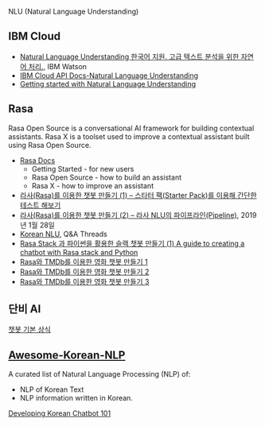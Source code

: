 

NLU (Natural Language Understanding)

## IBM Cloud
* [Natural Language Understanding 한국어 지원. 고급 텍스트 분석을 위한 자연어 처리.](https://www.ibm.com/watson/kr-ko/developercloud/natural-language-understanding.html), IBM Watson
* [IBM Cloud API Docs-Natural Language Understanding](https://cloud.ibm.com/apidocs/natural-language-understanding/natural-language-understanding)
* [Getting started with Natural Language Understanding](https://cloud.ibm.com/docs/services/natural-language-understanding?topic=natural-language-understanding-getting-started&_ga=2.259141194.196116998.1579675573-1347395250.1572934102)

## Rasa
Rasa Open Source is a conversational AI framework for building contextual assistants.
Rasa X is a toolset used to improve a contextual assistant built using Rasa Open Source.
* [Rasa Docs](https://rasa.com/docs/)
  * Getting Started - for new users
  * Rasa Open Source - how to build an assistant
  * Rasa X - how to improve an assistant
* [라사(Rasa)를 이용한 챗봇 만들기 (1) – 스타터 팩(Starter Pack)를 이용해 간단한 테스트 해보기](http://semantics.kr/%EB%9D%BC%EC%82%ACrasa%EB%A5%BC-%EC%9D%B4%EC%9A%A9%ED%95%9C-%EC%B1%97%EB%B4%87-%EB%A7%8C%EB%93%A4%EA%B8%B0-1-%EC%8A%A4%ED%83%80%ED%84%B0-%ED%8C%A9starter-pack%EB%A5%BC-%EC%9D%B4%EC%9A%A9/)
* [라사(Rasa)를 이용한 챗봇 만들기 (2) – 라사 NLU의 파이프라인(Pipeline)](http://semantics.kr/%EB%9D%BC%EC%82%ACrasa%EB%A5%BC-%EC%9D%B4%EC%9A%A9%ED%95%9C-%EC%B1%97%EB%B4%87-%EB%A7%8C%EB%93%A4%EA%B8%B0-2-%EB%9D%BC%EC%82%AC-nlu%EC%9D%98-%ED%8C%8C%EC%9D%B4%ED%94%84%EB%9D%BC%EC%9D%B8/), 2019년 1월 28일
* [Korean NLU](https://forum.rasa.com/t/korean-nlu/5296), Q&A Threads
* [Rasa Stack 과 파이썬을 활용한 슬랙 챗봇 만들기 (1) A guide to creating a chatbot with Rasa stack and Python](https://antilibrary.org/2071)
* [Rasa와 TMDb를 이용한 영화 챗봇 만들기 1](https://medium.com/@ydy1128/%EC%98%81%ED%99%94-%EC%B1%97%EB%B4%87-%EB%A7%8C%EB%93%A4%EA%B8%B0-1-d9fa2bfbc966)
* [Rasa와 TMDb를 이용한 영화 챗봇 만들기 2](https://medium.com/@ydy1128/%EC%98%81%ED%99%94-%EC%B1%97%EB%B4%87-%EB%A7%8C%EB%93%A4%EA%B8%B0-2-c2a1325bd83f)
* [Rasa와 TMDb를 이용한 영화 챗봇 만들기 3](https://medium.com/@ydy1128/%EC%98%81%ED%99%94-%EC%B1%97%EB%B4%87-%EB%A7%8C%EB%93%A4%EA%B8%B0-3-3220c93d8a)

## 단비 AI
[챗봇 기본 상식](https://doc.danbee.ai/)

## [Awesome-Korean-NLP](https://github.com/datanada/Awesome-Korean-NLP?fbclid=IwAR2YuO-Ds7gfjIIZxaDc3KUj4bR2h3XV2SKFIizRsOszWAHdSFJqaoIx3M0)
A curated list of Natural Language Processing (NLP) of:
* NLP of Korean Text
* NLP information written in Korean.

[Developing Korean Chatbot 101](https://www.slideshare.net/JaeminCho6/developing-korean-chatbot-101-71013451)
